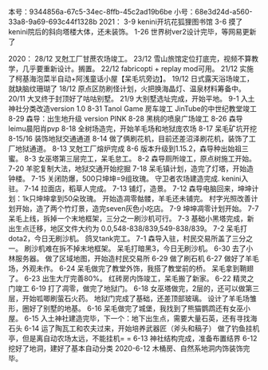 本号：9344856a-67c5-34ec-8ffb-45c2ad19b6be
小号：68e3d24d-a560-33a8-9a69-693c44f1328b
2021：
3-9
kenini开坑花狐狸图书馆
3-6
摸了kenini院后的斜向塔楼大体，还未装饰。
1-26
世界树ver2设计完毕，等网易更新了

2020：
28/12
叉尅工厂甘蔗农场竣工。
23/12
雪山旅馆定位打底完，视频不算教学，几乎要重新设计。搁置。
22/12
fabricopti + replay mod可用。
21/12
实施了柯基海泡菜半自动+阿浅童话小屋【呆毛坑旁边】。
19/12
日式露天浴场竣工，就缺脑纹珊瑚了
18/12
原点区防刷怪计划，火把换海晶灯、温泉材料筹备中。
20/11
大叉终于封顶好了咕咕别墅。
21/9
大别墅选址完成，开始平地。
9-1
入土神社分类改造version 1.0
8-31
Tanol Game 房车竣工
JinTube的中世纪教堂竣工
8-29
森导：出生地升级 version PINK
8-28
黑桃的喷泉广场竣工
8-26
森导leimu晨阳肖pvp
8-18
全树场造完，开始羊毛场和地狱庞农场
8-17
呆毛矿坑开挖
8-15/16
装饰地狱交通通道
8-14
做了俩刷花机，目前还差沼泽刷花机，装饰了工厂地狱通道。
8-13
叉尅工厂熔炉完成
8-6
版本升级到1.15.2，森导种出始祖三蜜。
8-3
女巫塔第三层完工，呆毛怠工。
8-2
森导厕所竣工，原点树施工开始。
7-20
羊驼复制大法，地狱交通开始挖掘
7-18
呆毛镇计划，造完了灯塔，开始造钟楼。
7-15
关闭防爆，500只坤坤=9组玫瑰。
守卫者农场建造完成.
kenini入驻。
7-14
拉面店，稻草人完成。
7-13
铺灯，造景。
7-12
森导电脑回来，坤坤计划：1k只坤坤拿到50朵玫瑰。
开始造凋零骷髅，羊毛还未铺完。
村字光照改善计划开始，造了两个竹灯景，造完seven灰色小吃店。
7-9
坤坤凋零计划开始。
7-7
呆毛上线，拆掉一个末地框架，三分之一刷沙机可行。
7-3
基础小黑塔完成，新出生点迁移，地区文件大约为
0.0,548-838/839,549-838/839。
7-2
呆毛打dota2，今日无刷沙机。
鸽叉tank完工。
7-1
森导入驻，村民交易所盖了三分之一。
刷沙机难在拆不掉末地框架。
呆毛打暗黑3，今日无刷沙机。
6-30
去了小林服务器。
做了区域地图，开始造村民交易所
6-29
做了刷石机
6-27
做好了羊毛场，外观未作。
6-24
呆毛做完了教堂外饰，我搭了教堂前的桥。
呆毛拿到鞘翅了。
6-23
出生大厅完善80%。
红砖房内饰竣工，呆毛搬了新家。
6-22
精灵之门竣工
6-19
打了凋零，做完了地狱门。
6-18
女巫塔做完，2层的，还可以做第三层，开始呱唧刷萤石火药。
地狱门完成了基础，还差顶部玻璃。
设计了羊毛场雏形，圈好了别墅的地基。
6-16
呆毛做完了城堡，我找到了熊猫鹦鹉还有女巫小屋。
6-15
入土神社建造完毕，下一个：地下出生点，需要大量石英，还有寻找海石头
6-14
运了陶瓦工和农夫过来，开始培养武器匠（斧头和稿子）
做了钓鱼挂机亭，但是离自动农场太远，不能挂机= =
6-13
神社结构完成，准备布置结界
6-12
挖好了地洞，建好了基本自动分类
2020-6-12
木桶房、自然系地洞内饰装饰完毕。
